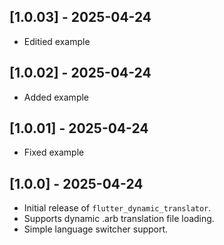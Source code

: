 ## [1.0.03] - 2025-04-24

- Editied example

## [1.0.02] - 2025-04-24

- Added example

## [1.0.01] - 2025-04-24

- Fixed example

## [1.0.0] - 2025-04-24

- Initial release of `flutter_dynamic_translator`.
- Supports dynamic .arb translation file loading.
- Simple language switcher support.
